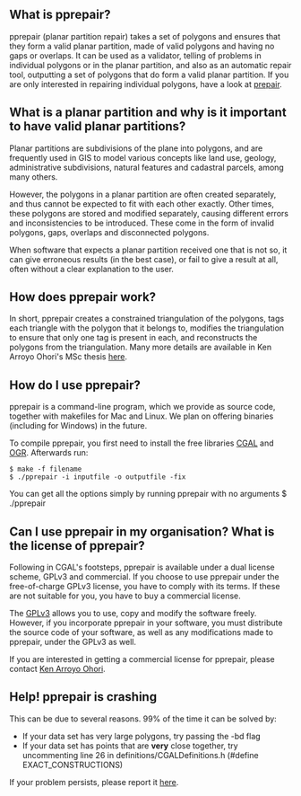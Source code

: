 ## What is pprepair?

pprepair (planar partition repair) takes a set of polygons and ensures that they form a valid planar partition, made of valid polygons and having no gaps or overlaps. It can be used as a validator, telling of problems in individual polygons or in the planar partition, and also as an automatic repair tool, outputting a set of polygons that do form a valid planar partition. If you are only interested in repairing individual polygons, have a look at [prepair](https://github.com/tudelft-gist/prepair).

## What is a planar partition and why is it important to have valid planar partitions?

Planar partitions are subdivisions of the plane into polygons, and are frequently used in GIS to model various concepts like land use, geology, administrative subdivisions, natural features and cadastral parcels, among many others.

However, the polygons in a planar partition are often created separately, and thus cannot be expected to fit with each other exactly. Other times, these polygons are stored and modified separately, causing different errors and inconsistencies to be introduced. These come in the form of invalid polygons, gaps, overlaps and disconnected polygons.

When software that expects a planar partition received one that is not so, it can give erroneous results (in the best case), or fail to give a result at all, often without a clear explanation to the user.

## How does pprepair work?

In short, pprepair creates a constrained triangulation of the polygons, tags each triangle with the polygon that it belongs to, modifies the triangulation to ensure that only one tag is present in each, and reconstructs the polygons from the triangulation. Many more details are available in Ken Arroyo Ohori's MSc thesis [here](http://www.gdmc.nl/ken/files/10mscthesis.pdf).

## How do I use pprepair?

pprepair is a command-line program, which we provide as source code, together with makefiles for Mac and Linux. We plan on offering binaries (including for Windows) in the future.

To compile pprepair, you first need to install the free libraries [CGAL](http://www.cgal.org) and [OGR](http://www.gdal.org/ogr/). Afterwards run:

    $ make -f filename
    $ ./pprepair -i inputfile -o outputfile -fix

You can get all the options simply by running pprepair with no arguments
    $ ./pprepair

## Can I use pprepair in my organisation? What is the license of pprepair?

Following in CGAL's footsteps, pprepair is available under a dual license scheme, GPLv3 and commercial. If you choose to use pprepair under the free-of-charge GPLv3 license, you have to comply with its terms. If these are not suitable for you, you have to buy a commercial license.

The [GPLv3](http://www.gnu.org/copyleft/gpl.html) allows you to use, copy and modify the software freely. However, if you incorporate pprepair in your software, you must distribute the source code of your software, as well as any modifications made to pprepair, under the GPLv3 as well.

If you are interested in getting a commercial license for pprepair, please contact [Ken Arroyo Ohori](mailto:g.a.k.arroyoohori@tudelft.nl).

## Help! pprepair is crashing

This can be due to several reasons. 99% of the time it can be solved by:
  - If your data set has very large polygons, try passing the -bd flag
  - If your data set has points that are **very** close together, try uncommenting line 26 in definitions/CGALDefinitions.h (#define EXACT_CONSTRUCTIONS)

If your problem persists, please report it [here](https://github.com/tudelft-gist/pprepair/issues?state=open).
